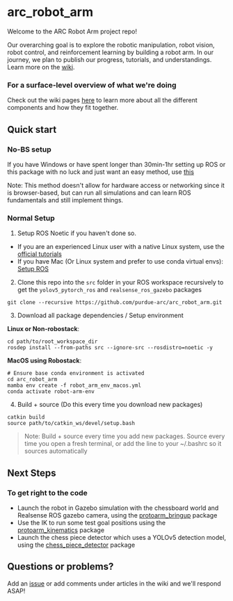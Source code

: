 # arc_robot_arm

Welcome to the ARC Robot Arm project repo!

Our overarching goal is to explore the robotic manipulation, robot vision, robot control, and reinforcement learning by building a robot arm. In our journey, we plan to publish our progress, tutorials, and understandings. Learn more on the [wiki](https://wiki.purduearc.com/wiki/robot-arm/start-here).

### For a surface-level overview of what we're doing

Check out the wiki pages [here](https://wiki.purduearc.com/wiki/robot-arm/start-here) to learn more about all the different components and how they fit together.

## Quick start 

### No-BS setup

If you have Windows or have spent longer than 30min-1hr setting up ROS or this package with no luck and just want an easy method, use [this](https://github.com/purdue-arc/arc_robot_arm/blob/main/setup_constructsim.md)

Note: This method doesn't allow for hardware access or networking since it is browser-based, but can run all simulations and can learn ROS fundamentals and still implement things.

### Normal Setup 

1. Setup ROS Noetic if you haven't done so.

- If you are an experienced Linux user with a native Linux system, use the [official tutorials](https://docs.ros.org/)
- If you have Mac (Or Linux system and prefer to use conda virtual envs): [Setup ROS](https://wiki.purduearc.com/wiki/tutorials/setup-ros)

2. Clone this repo into the `src` folder in your ROS workspace recursively to get the `yolov5_pytorch_ros` and `realsense_ros_gazebo` packages

```
git clone --recursive https://github.com/purdue-arc/arc_robot_arm.git
```

3. Download all package dependencies / Setup environment

**Linux or Non-robostack**:
```
cd path/to/root_workspace_dir
rosdep install --from-paths src --ignore-src --rosdistro=noetic -y
```

**MacOS using Robostack**:
```
# Ensure base conda environment is activated
cd arc_robot_arm
mamba env create -f robot_arm_env_macos.yml
conda activate robot-arm-env
```

4. Build + source (Do this every time you download new packages)
```
catkin build
source path/to/catkin_ws/devel/setup.bash
```
> Note: Build + source every time you add new packages. Source every time you open a fresh terminal, or add the line to your ~/.bashrc so it sources automatically

## Next Steps

### To get right to the code 
- Launch the robot in Gazebo simulation with the chessboard world and Realsense ROS gazebo camera, using the [protoarm_bringup](https://github.com/purdue-arc/arc_robot_arm/tree/main/protoarm_bringup) package 
- Use the IK to run some test goal positions using the [protoarm_kinematics](https://github.com/purdue-arc/arc_robot_arm/tree/main/protoarm_kinematics) package 
- Launch the chess piece detector which uses a YOLOv5 detection model, using the [chess_piece_detector](https://github.com/purdue-arc/arc_robot_arm/tree/main/chess_piece_detector) package 

## Questions or problems?

Add an [issue](https://github.com/purdue-arc/arc_robot_arm/issues/new/choose) or add comments under articles in the wiki and we'll respond ASAP!
